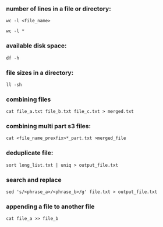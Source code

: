 ### number of lines in a file or directory:

```
wc -l <file_name>

wc -l *
```


### available disk space:

```
df -h
````

### file sizes in a directory:

```
ll -sh
```

### combining files

```
cat file_a.txt file_b.txt file_c.txt > merged.txt
```

### combining multi part s3 files:

```
cat <file_name_prexfix>*_part.txt >merged_file
```

### deduplicate file:

```
sort long_list.txt | uniq > output_file.txt
```

### search and replace

```
sed 's/<phrase_a>/<phrase_b>/g' file.txt > output_file.txt
```

### appending a file to another file

```
cat file_a >> file_b
```
